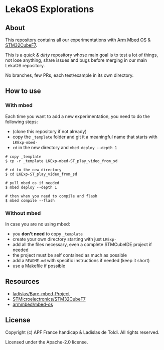 # LekaOS Explorations

## About

This repository contains all our experimentations with [Arm Mbed OS](https://github.com/armmbed/mbed-os) & [STM32CubeF7](https://github.com/STMicroelectronics/STM32CubeF7).

This is a *quick & dirty* repository whose main goal is to test a lot of things, not lose anything, share issues and bugs before merging in our main LekaOS repository.

No branches, few PRs, each test/example in its own directory.

## How to use

### With mbed

Each time you want to add a new experimentation, you need to do the following steps:

- (clone this repository if not already)
- copy the `_template` folder and git it a meaningful name that starts with `LKExp-mbed-`
- `cd` in the new directory and `mbed deploy --depth 1`

```console
# copy _template
$ cp -r _template LKExp-mbed-ST_play_video_from_sd

# cd to the new directory
$ cd LKExp-ST_play_video_from_sd

# pull mbed os if needed
$ mbed deploy --depth 1

# then when you need to compile and flash
$ mbed compile --flash
```

### Without mbed

In case you are no using mbed:

- you **don't need** to copy `_template`
- create your own directory starting with just `LKExp-`
- add all the files necessary, even a complete STMCubeIDE project if needed
- the project must be self contained as much as possible
- add a `README.md` with specific instructions if needed (keep it short)
- use a Makefile if possible
 
## Resources

- [ladislas/Bare-mbed-Project](https://github.com/ladislas/Bare-mbed-Project)
- [STMicroelectronics/STM32CubeF7](https://github.com/STMicroelectronics/STM32CubeF7)
- [armmbed/mbed-os](https://github.com/armmbed/mbed-os)

## License

Copyright (c) APF France handicap & Ladislas de Toldi. All rights reserved.

Licensed under the Apache-2.0 license.
